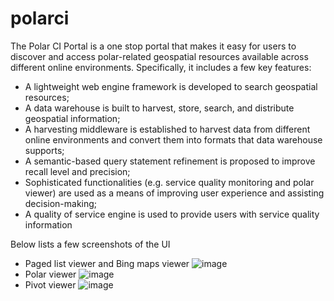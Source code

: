 # polarci

The Polar CI Portal is a one stop portal that makes it easy for users to discover and access polar-related geospatial resources available across different online environments. Specifically, it includes a few key features: 
* A lightweight web engine framework is developed to search geospatial resources; 
* A data warehouse is built to harvest, store, search, and distribute geospatial information; 
* A harvesting middleware is established to harvest data from different online environments and convert them into formats that data warehouse supports; 
* A semantic-based query statement refinement is proposed to improve recall level and precision; 
* Sophisticated functionalities (e.g. service quality monitoring and polar viewer) are used as a means of improving user experience and assisting decision-making; 
* A quality of service engine is used to provide users with service quality information

Below lists a few screenshots of the UI
* Paged list viewer and Bing maps viewer
![image](https://user-images.githubusercontent.com/5552606/34015489-95fa598c-e0ec-11e7-9f16-95ec2079f7cf.png)
* Polar viewer
![image](https://user-images.githubusercontent.com/5552606/34015497-9c382efa-e0ec-11e7-8fa9-88455ee8e5bc.png)
* Pivot viewer
![image](https://user-images.githubusercontent.com/5552606/34015502-a07c06ee-e0ec-11e7-8563-f5d86199e354.png)
